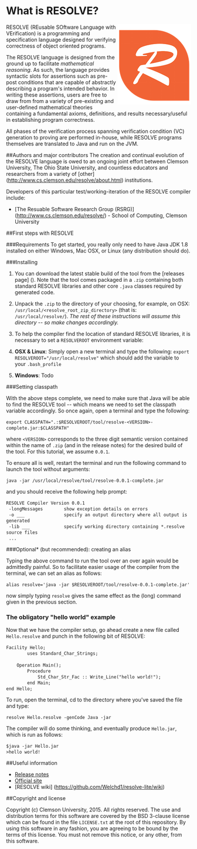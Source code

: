What is RESOLVE?
==============

<img align="right" src="compiler/resources/resolve_logo.png"/>

RESOLVE (REusable SOftware Language with VErification) is a programming and
specification language designed for verifying correctness of object oriented
programs.

The RESOLVE language is designed from the ground up to facilitate *mathematical
reasoning*. As such, the language provides syntactic slots for assertions such
as pre-post conditions that are capable of abstractly describing a program's
intended behavior. In writing these assertions, users are free to draw from from
a variety of pre-existing and user-defined mathematical theories containing a
fundamental axioms, definitions, and results necessary/useful in establishing
program correctness.

All phases of the verification process spanning verification condition (VC)
generation to proving are performed in-house, while RESOLVE programs themselves
are translated to Java and run on the JVM.

##Authors and major contributors
The creation and continual evolution of the RESOLVE language is owed to an
ongoing joint effort between Clemson University, The Ohio State University, and
countless educators and researchers from a variety of [other]
(http://www.cs.clemson.edu/resolve/about.html) institutions.

Developers of this particular test/working-iteration of the RESOLVE compiler
include:

* [The Resuable Software Research Group (RSRG)]
(http://www.cs.clemson.edu/resolve/) - School of Computing, Clemson University

##First steps with RESOLVE

###Requirements
To get started, you really only need to have Java JDK 1.8 installed on either
Windows, Mac OSX, or Linux (any distribution should do).

###Installing
1. You can download the latest stable build of the tool from the [releases page]
(). Note that the tool comes packaged in a `.zip` containing both standard
RESOLVE libraries and other core `.java` classes required by generated code.

2. Unpack the `.zip` to the directory of your choosing, for example, on OSX:
`/usr/local/<resolve_root_zip_directory>` (that is: `/usr/local/resolve/`).
*The rest of these instructions will assume this directory -- so make changes
accordingly.*

3. To help the compiler find the location of standard RESOLVE libraries, it is
necessary to set a `RESOLVEROOT` environment variable:

  1. **OSX & Linux**: Simply open a new terminal and type the following:
    `export RESOLVEROOT="/usr/local/resolve"`
    which should add the variable to your `.bash_profile`

  2. **Windows**: Todo

###Setting classpath

With the above steps complete, we need to make sure that Java will be able to
find the RESOLVE tool -- which means we need to set the classpath variable
accordingly. So once again, open a terminal and type the following:

```
export CLASSPATH=".:$RESOLVEROOT/tool/resolve-<VERSION>-complete.jar:$CLASSPATH"
```

where `<VERSION>` corresponds to the three digit semantic version contained
within the name of `.zip` (and in the release notes) for the desired build of
the tool. For this tutorial, we assume `0.0.1`.

To ensure all is well, restart the terminal and run the following command to
launch the tool without arguments:

```
java -jar /usr/local/resolve/tool/resolve-0.0.1-complete.jar
```

and you should receive the following help prompt:

```
RESOLVE Compiler Version 0.0.1
 -longMessages        show exception details on errors
 -o ___               specify an output directory where all output is generated
 -lib ___             specify working directory containing *.resolve source files
 ...
```

###Optional* (but recommended): creating an alias

Typing the above command to run the tool over an over again would be admittedly
painful. So to facilitate easier usage of the compiler from the terminal, we
can set an alias as follows:

```
alias resolve='java -jar $RESOLVEROOT/tool/resolve-0.0.1-complete.jar'
```
now simply typing `resolve` gives the same effect as the (long) command given
in the previous section.

### The obligatory "hello world" example
Now that we have the compiler setup, go ahead create a new file called
`Hello.resolve` and punch in the following bit of RESOLVE:

```
Facility Hello;
        uses Standard_Char_Strings;

    Operation Main();
        Procedure
            Std_Char_Str_Fac :: Write_Line("hello world!");
        end Main;
end Hello;
```
To run, open the terminal, cd to the directory where you've
saved the file and type:

```
resolve Hello.resolve -genCode Java -jar
```

The compiler will do some thinking, and eventually produce `Hello.jar`, which
is run as follows:
```
$java -jar Hello.jar
>hello world!
```

##Useful information

* [Release notes]()
* [Official site](http://www.cs.clemson.edu/resolve/)
* [RESOLVE wiki] (https://github.com/Welchd1/resolve-lite/wiki)

##Copyright and license

Copyright (c) Clemson University, 2015. All rights reserved. The use and
distribution terms for this software are covered by the BSD 3-clause license
which can be found in the file `LICENSE.txt` at the root of this repository.
By using this software in any fashion, you are agreeing to be bound by the terms
of this license. You must not remove this notice, or any other, from this
software.